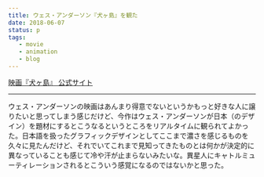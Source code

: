 ```yaml
---
title: ウェス・アンダーソン『犬ヶ島』を観た
date: 2018-06-07
status: p
tags:
   - movie
   - animation
   - blog
---
```


[映画『犬ヶ島』 公式サイト](http://www.foxmovies-jp.com/inugashima/)<br>

---

ウェス・アンダーソンの映画はあんまり得意でないというかもっと好きな人に譲りたいと思ってしまう感じだけど、今作はウェス・アンダーソンが日本（のデザイン）を題材にするとこうなるというところをリアルタイムに観られてよかった。日本語を扱ったグラフィックデザインとしてここまで濃さを感じるものを久々に見たんだけど、それでいてこれまで見知ってきたものとは何かが決定的に異なっていることも感じて冷や汗が止まらないみたいな。異星人にキャトルミューティレーションされるとこういう感覚になるのではないかと思った。<br>
